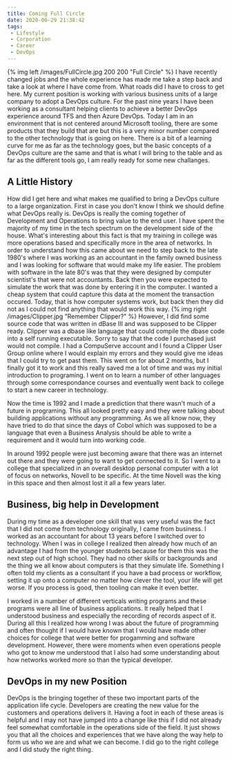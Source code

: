 ```yaml
---
title: Coming Full Circle
date: 2020-06-29 21:38:42
tags:
 - Lifestyle
 - Corporation
 - Career
 - DevOps
---
```

{% img left /images/FullCircle.jpg 200 200 "Full Circle" %} 
I have recently changed jobs and the whole experience has made me take a step back and take a look at where I have come from.  What roads did I have to cross to get here.   My current position is working with various business units of a large company to adopt a DevOps culture.  For the past nine years I have been working as a consultant helping clients to achieve a better DevOps experience around TFS and then Azure DevOps.  Today I am in an environment that is not centered around Microsoft tooling, there are some products that they build that are but this is a very minor number compared to the other technology that is going on here.  There is a bit of a learning curve for me as far as the technology goes, but the basic concepts of a DevOps culture are the same and that is what I will bring to the table and as far as the different tools go, I am really ready for some new challanges.

## A Little History
How did I get here and what makes me qualified to bring a DevOps culture to a large organization.  First in case you don't know I think we should define what DevOps really is.  DevOps is really the coming together of Development and Operations to bring value to the end user.  I have spent the majority of my time in the tech spectrum on the development side of the house.  What's interesting about this fact is that my training in college was more operations based and specifically more in the area of networks.  In order to understand how this came about we need to step back to the late 1980's where I was working as an accountant in the family owned business and I was looking for software that would make my life easier.  The problem with software in the late 80's was that they were designed by computer scientist's that were not accountants.  Back then you were expected to simulate the work that was done by entering it in the computer.  I wanted a cheap system that could capture this data at the moment the transaction occured.  Today, that is how computer systems work, but back then they did not as I could not find anything that would work this way. {% img right /images/Clipper.jpg "Remember Clipper?" %} 
However, I did find some source code that was written in dBase III and was supposed to be Clipper ready.  Clipper was a dbase like language that could compile the dbase code into a self running executable.  Sorry to say that the code I purchased just would not compile.  I had a CompuServe account and I found a Clipper User Group online where I would explain my errors and they would give me ideas that I could try to get past them.  This went on for about 2 months, but I finally got it to work and this really saved me a lot of time and was my initial introduction to programing.  I went on to learn a number of other languages through some correspondance courses and eventually went back to college to start a new career in technology.

Now the time is 1992 and I made a prediction that there wasn't much of a future in programing.  This all looked pretty easy and they were talking about building applications without any programming.  As we all know now, they have tried to do that since the days of Cobol which was supposed to be a language that even a Business Analysis should be able to write a requirement and it would turn into working code.  

In around 1992 people were just becoming aware that there was an internet out there and they were going to want to get connected to it.  So I went to a college that specialized in an overall desktop personal computer with a lot of focus on networks, Novell to be specific.  At the time Novell was the king in this space and then almost lost it all a few years later.
## Business, big help in Development
During my time as a developer one skill that was very useful was the fact that I did not come from technology originally, I came from business.  I worked as an accountant for about 13 years before I switched over to technology.  When I was in college I realized then already how much of an advantage I had from the younger students because for them this was the next step out of high school.  They had no other skills or backgrounds and the thing we all know about computers is that they simulate life.  Something I often told my clients as a consultant if you have a bad process or workflow, setting it up onto a computer no matter how clever the tool, your life will get worse.  If you process is good, then tooling can make it even better.

I worked in a number of different verticals writing programs and these programs were all line of business applications.  It really helped that I understood business and especially the recording of records aspect of it.  During all this I realized how wrong I was about the future of programming and often thought if I would have known that I would have made other choices for college that were better for progamming and software development.  However, there were moments when even operations people who got to know me understood that I also had some understanding about how networks worked more so than the typical developer.

## DevOps in my new Position
DevOps is the bringing together of these two important parts of the application life cycle.  Developers are creating the new value for the customers and operations delivers it.  Having a foot in each of these areas is helpful and I may not have jumped into a change like this if I did not already feel somewhat comfortable in the operations side of the field.  It just shows you that all the choices and experiences that we have along the way help to form us who we are and what we can become.  I did go to the right college and I did study the right thing.